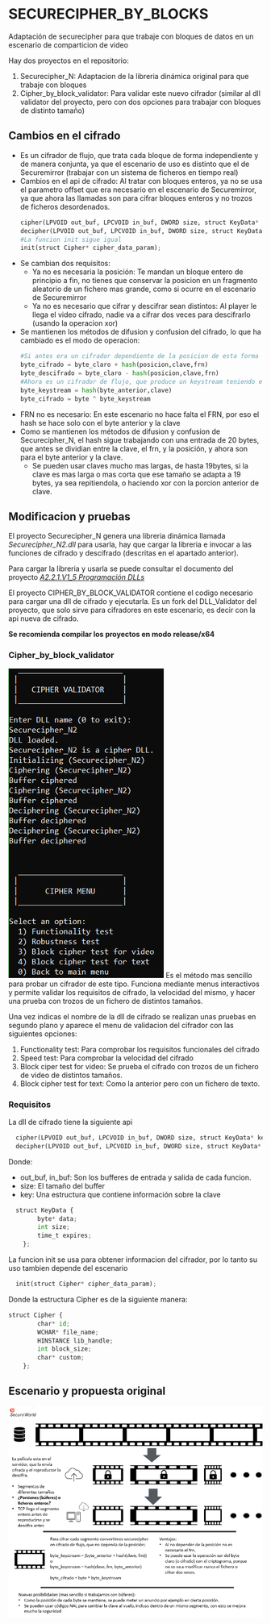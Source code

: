 # SECURECIPHER_BY_BLOCKS
Adaptación de securecipher para que trabaje con bloques de datos en un escenario de comparticion de video

Hay dos proyectos en el repositorio:
1. Securecipher_N: Adaptacion de la libreria dinámica original para que trabaje con bloques
2. Cipher_by_block_validator: Para validar este nuevo cifrador (similar al dll validator del proyecto, pero con dos opciones para trabajar con bloques de distinto tamaño)

## Cambios en el cifrado
* Es un cifrador de flujo, que trata cada bloque de forma independiente y de manera conjunta, ya que el escenario de uso es distinto que el de Securemirror (trabajar con un sistema de ficheros en tiempo real)
* Cambios en el api de cifrado: Al tratar con bloques enteros, ya no se usa el parametro offset que era necesario en el escenario de Securemirror, ya que ahora las llamadas son para cifrar bloques enteros y no trozos de ficheros desordenados.
  ```python
  cipher(LPVOID out_buf, LPCVOID in_buf, DWORD size, struct KeyData* key);
  decipher(LPVOID out_buf, LPCVOID in_buf, DWORD size, struct KeyData* key);
  #La funcion init sigue igual
  init(struct Cipher* cipher_data_param);
  ```
* Se cambian dos requisitos:
  * Ya no es necesaria la posición: Te mandan un bloque entero de principio a fin, no tienes que conservar la posicion en un fragmento aleatorio de un fichero mas grande, como si ocurre en el escenario de Securemirror
  * Ya no es necesario que cifrar y descifrar sean distintos: Al player le llega el video cifrado, nadie va a cifrar dos veces para descifrarlo (usando la operacion xor) 
* Se mantienen los métodos de difusion y confusion del cifrado, lo que ha cambiado es el modo de operacion:
  ```python
  #Si antes era un cifrador dependiente de la posicion de esta forma
  byte_cifrado = byte_claro + hash(posicion,clave,frn)
  byte_descifrado = byte_claro - hash(posicion,clave,frn)
  #Ahora es un cifrador de flujo, que produce un keystream teniendo en cuenta la informacion anterior y se aplica a los bytes en claro/cifrados
  byte_keystream = hash(byte_anterior,clave)
  byte_cifrado = byte ^ byte_keystream
  ```
* FRN no es necesario: En este escenario no hace falta el FRN, por eso el hash se hace solo con el byte anterior y la clave
* Como se mantienen los métodos de difusion y confusion de Securecipher_N, el hash sigue trabajando con una entrada de 20 bytes, que antes se dividian entre la clave, el frn, y la posición, y ahora son para el byte anterior y la clave.
  * Se pueden usar claves mucho mas largas, de hasta 19bytes, si la clave es mas larga o mas corta que ese tamaño se adapta a 19 bytes, ya sea repitiendola, o haciendo xor con la porcion anterior de clave.

## Modificacion y pruebas
El proyecto Securecipher_N genera una libreria dinámica llamada *Securecipher_N2.dll* para usarla, hay que cargar la libreria e invocar a las funciones de cifrado y descifrado (descritas en el apartado anterior).

Para cargar la libreria y usarla se puede consultar el documento del proyecto [*A2.2.1.V1_5 Programación DLLs*](https://docs.google.com/document/d/1m_plJjkZNEg5odUYjWM3gvHNJZuQKP_EuHUCmcLkFhE/edit?usp=sharing)

El proyecto CIPHER_BY_BLOCK_VALIDATOR contiene el codigo necesario para cargar una dll de cifrado y ejecutarla. Es un fork del DLL_Validator del proyecto, que solo sirve para cifradores en este escenario, es decir con la api nueva de cifrado.

**Se recomienda compilar los proyectos en modo release/x64**
### Cipher_by_block_validator
![menu](MenuValidator.png)
Es el método mas sencillo para probar un cifrador de este tipo. Funciona mediante menus interactivos y permite validar los requisitos de cifrado, la velocidad del mismo, y hacer una prueba con trozos de un fichero de distintos tamaños.

Una vez indicas el nombre de la dll de cifrado se realizan unas pruebas en segundo plano y aparece el menu de validacion del cifrador con las siguientes opciones:
1. Functionality test: Para comprobar los requisitos funcionales del cifrado
2. Speed test: Para comprobar la velocidad del cifrado
3. Block ciper test for video: Se prueba el cifrado con trozos de un fichero de video de distintos tamaños.
4. Block cipher test for text: Como la anterior pero con un fichero de texto.

### Requisitos
La dll de cifrado tiene la siguiente api
```python
  cipher(LPVOID out_buf, LPCVOID in_buf, DWORD size, struct KeyData* key);
  decipher(LPVOID out_buf, LPCVOID in_buf, DWORD size, struct KeyData* key);
  ```
Donde:
* out_buf, in_buf: Son los bufferes de entrada y salida de cada funcion.
* size: El tamaño del buffer
* key: Una estructura que contiene información sobre la clave
```python
  struct KeyData {
		byte* data;
		int size;
		time_t expires;
	};
  ```
La funcion init se usa para obtener informacion del cifrador, por lo tanto su uso tambien depende del escenario
```python
  init(struct Cipher* cipher_data_param);
  ```
Donde la estructura Cipher es de la siguiente manera:
```python
struct Cipher {
		char* id;
		WCHAR* file_name;
		HINSTANCE lib_handle;
		int block_size;
		char* custom;
	};
```

## Escenario y propuesta original
![boceto](boceto1.png)
